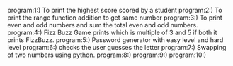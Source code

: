 program:1:)  To print the highest score scored by a student
program:2:)  To print the range function addition to get same number
program:3:)  To print even and odd numbers and sum the total even and odd numbers.
program:4:)  Fizz Buzz Game prints which is multiple of 3 and 5 if both it prints FizzBuzz.
program:5:)  Password generator with easy level and hard level
program:6:)  checks the user guesses the letter
program:7:)  Swapping of two numbers using python.
program:8:)
program:9:)
program:10:)
